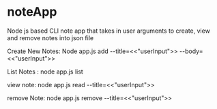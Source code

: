 # noteApp
Node js based CLI note app that takes in user arguments to create, view and remove notes into json file

Create New Notes:
Node app.js add --title=<<"userInput">> --body=<<"userInput">>

List Notes :
node app.js list

view note:
node app.js read --title=<<"userInput">>

remove Note:
node app.js remove --title=<<"userInput">>
